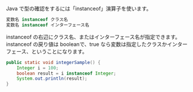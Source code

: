 Java で型の確認をするには「instanceof」演算子を使います。  
```java
変数名 instanceof クラス名
変数名 instanceof インターフェース名
```
instanceof の右辺にクラス名、またはインターフェース名が指定できます。instanceof の戻り値は booleanで、true なら変数は指定したクラスかインターフェース、ということになります。

```java
public static void integerSample() {
    Integer i = 100;
    boolean result = i instanceof Integer;
    System.out.println(result);
}
```

